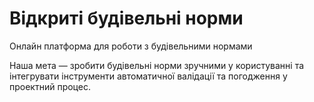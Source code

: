 # Відкриті будівельні норми

Онлайн платформа для роботи з будівельними нормами

Наша мета — зробити будівельні норми зручними у користуванні та інтегрувати інструменти автоматичної валідації та погодження у проектний процес.
